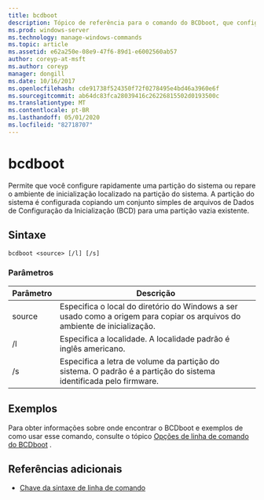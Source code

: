 ```yaml
---
title: bcdboot
description: Tópico de referência para o comando do BCDboot, que configura rapidamente uma partição do sistema ou repara o ambiente de inicialização localizado na partição do sistema.
ms.prod: windows-server
ms.technology: manage-windows-commands
ms.topic: article
ms.assetid: e62a250e-08e9-47f6-89d1-e6002560ab57
author: coreyp-at-msft
ms.author: coreyp
manager: dongill
ms.date: 10/16/2017
ms.openlocfilehash: cde91738f524350f72f0278495e4bd46a3960e6f
ms.sourcegitcommit: ab64dc83fca28039416c26226815502d0193500c
ms.translationtype: MT
ms.contentlocale: pt-BR
ms.lasthandoff: 05/01/2020
ms.locfileid: "82718707"
---
```

# <a name="bcdboot"></a>bcdboot

Permite que você configure rapidamente uma partição do sistema ou repare o ambiente de inicialização localizado na partição do sistema. A partição do sistema é configurada copiando um conjunto simples de arquivos de Dados de Configuração da Inicialização (BCD) para uma partição vazia existente.

## <a name="syntax"></a>Sintaxe

```
bcdboot <source> [/l] [/s]
```

### <a name="parameters"></a>Parâmetros

| Parâmetro | Descrição |
| --------- | ----------- |
| source | Especifica o local do diretório do Windows a ser usado como a origem para copiar os arquivos do ambiente de inicialização. |
| /l | Especifica a localidade. A localidade padrão é inglês americano. |
| /s | Especifica a letra de volume da partição do sistema. O padrão é a partição do sistema identificada pelo firmware. |

## <a name="examples"></a>Exemplos

Para obter informações sobre onde encontrar o BCDboot e exemplos de como usar esse comando, consulte o tópico [Opções de linha de comando do BCDboot](https://docs.microsoft.com/previous-versions/windows/it-pro/windows-8.1-and-8/hh824874(v=win.10)x) .

## <a name="additional-references"></a>Referências adicionais

- [Chave da sintaxe de linha de comando](command-line-syntax-key.md)
